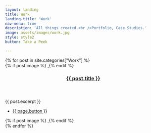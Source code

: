 ```yaml
---
layout: landing
title: Work
landing-title: 'Work'
nav-menu: true
description: 'All things created.<br />Portfolio, Case Studies.'
image: assets/images/work.jpg
style: style2
button: Take a Peek

---
```

<!-- Main -->
<div id="main" class="alt">
	<section class="spotlights">
		{% for post in site.categories["Work"] %}
			<section>
				{% if post.image %}
				<a href="{{ site.baseurl }}{{ post.url }}" class="image1">
					<img src="{{ site.baseurl }}/{{ post.image }}" alt="" data-position="center center" />
				</a>
				{% endif %}
				<div class="content">
					<div class="inner">
						<header class="major">
							<h3><a href="{{ site.baseurl }}{{ post.url }}">{{ post.title }}</a></h3>
						</header>
						<p>{{ post.excerpt }}</p>
						<ul class="actions">
							<li><a href="{{ site.baseurl }}{{ post.url }}" class="button">{{ page.button }}</a></li>
						</ul>
					</div>
				</div>
				{% if post.image %}
				<a href="{{ site.baseurl }}{{ post.url }}" class="image2">
					<img src="{{ site.baseurl }}/{{ post.image }}" alt="" data-position="center center" />
				</a>
				{% endif %}
			</section>
		{% endfor %}
	</section>
</div>
